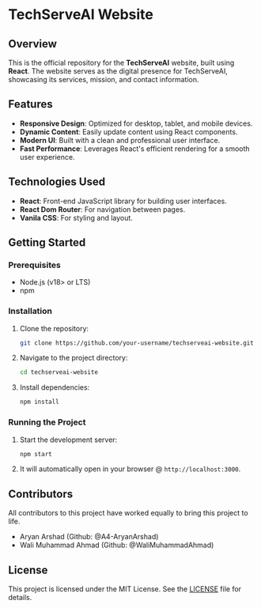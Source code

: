 # TechServeAI Website

## Overview

This is the official repository for the **TechServeAI** website, built using **React**. The website serves as the digital presence for TechServeAI, showcasing its services, mission, and contact information.

## Features

- **Responsive Design**: Optimized for desktop, tablet, and mobile devices.
- **Dynamic Content**: Easily update content using React components.
- **Modern UI**: Built with a clean and professional user interface.
- **Fast Performance**: Leverages React's efficient rendering for a smooth user experience.

## Technologies Used

- **React**: Front-end JavaScript library for building user interfaces.
- **React Dom Router**: For navigation between pages.
- **Vanila CSS**: For styling and layout.

## Getting Started

### Prerequisites

- Node.js (v18> or LTS)
- npm

### Installation

1. Clone the repository:
   ```bash
   git clone https://github.com/your-username/techserveai-website.git
   ```
2. Navigate to the project directory:
   ```bash
   cd techserveai-website
   ```
3. Install dependencies:
   ```bash
   npm install
   ```

### Running the Project

1. Start the development server:
   ```bash
   npm start
   ```
2. It will automatically open in your browser @ `http://localhost:3000`.

## Contributors

All contributors to this project have worked equally to bring this project to life.

- Aryan Arshad (Github: @A4-AryanArshad)
- Wali Muhammad Ahmad (Github: @WaliMuhammadAhmad)

## License

This project is licensed under the MIT License. See the [LICENSE](LICENSE) file for details.
